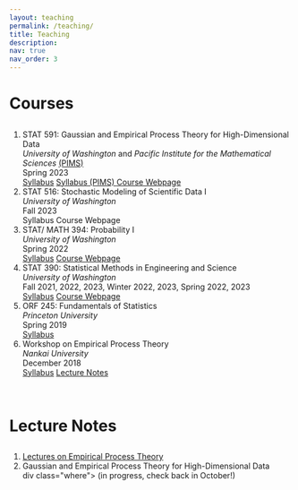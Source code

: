```yaml
---
layout: teaching
permalink: /teaching/
title: Teaching
description:
nav: true
nav_order: 3
---
```


 <div class="container mt-5">
        <h1 class="post-title"> Courses </h1>
        <div class="teaching">
            <h2 class="courses"> </h2>
            <ol class="courses">
                <li>
                    <div class="row">
                        <div class="col-sm-1 abbr"></div>
                        <div id="STAT591" class="col-sm-10">
                            <div class="title">STAT 591: Gaussian and Empirical Process Theory for High-Dimensional Data</div>
                           <div class="where">
                                 <em> University of Washington</em> and <em>Pacific Institute for the Mathematical Sciences </em> <a href = "https://www.pims.math.ca" target="_new">(PIMS)</a> 
                            </div>
                            <div class="when">
                                 Spring 2023
                            </div>
                            <div class="links">
                                    <a href="/assets/pdf/STAT 591 - Syllabus.pdf" class="btn btn-sm z-depth-0" role="button" rel="external nofollow noopener" target="_blank">Syllabus</a>
                                    <a href="https://courses.pims.math.ca/tag/2022-2023/" class="btn btn-sm z-depth-0" role="button" rel="external nofollow noopener" target="_blank">Syllabus (PIMS) </a>   
                                    <a href="https://canvas.uw.edu/courses/1635483" class="btn btn-sm z-depth-0" role="button" rel="external nofollow noopener" target="_blank">Course Webpage </a>   
                            </div>
                        </div>
                    </div>
                </li>
                <li>
                    <div class="row">
                        <div class="col-sm-1 abbr"></div>
                        <div id="STAT516" class="col-sm-10">
                            <div class="title">STAT 516: Stochastic Modeling of Scientific Data I</div>
                            <div class="where">
                                 <em> University of Washington </em>
                            </div>
                            <div class="when">
                                 Fall 2023
                            </div>
                            <div class="links">
                                    <a class="btn btn-sm z-depth-0" role="button" target="_blank">Syllabus</a>
                                    <a class="btn btn-sm z-depth-0" role="button" target="_blank">Course Webpage </a>   
                            </div>
                        </div>
                    </div>
                </li>
                <li>
                    <div class="row">
                        <div class="col-sm-1 abbr"></div>
                        <div id="STAT394" class="col-sm-10">
                            <div class="title">STAT/ MATH 394: Probability I</div>
                            <div class="where">
                                 <em> University of Washington </em>
                            </div>
                            <div class="when">
                                 Spring 2022
                            </div>
                            <div class="links">
                                    <a href="/assets/pdf/STAT 394 - Syllabus.pdf" class="btn btn-sm z-depth-0" role="button" rel="external nofollow noopener" target="_blank">Syllabus</a>
                                    <a href="https://canvas.uw.edu/courses/1548372" class="btn btn-sm z-depth-0" role="button" rel="external nofollow noopener" target="_blank">Course Webpage </a>   
                            </div>
                        </div>
                    </div>
                </li>
                 <li>
                    <div class="row">
                        <div class="col-sm-1 abbr"></div>
                        <div id="STAT390" class="col-sm-10">
                            <div class="title">STAT 390: Statistical Methods in Engineering and Science</div>
                            <div class="where">
                                 <em> University of Washington </em>
                            </div>
                            <div class="when">
                                 Fall 2021, 2022, 2023, Winter 2022, 2023, Spring 2022, 2023
                            </div>
                            <div class="links">
                                    <a href="/assets/pdf/STAT 390 - Syllabus - long version-2.pdf" class="btn btn-sm z-depth-0" role="button" rel="external nofollow noopener" target="_blank">Syllabus</a>
                                    <a href="https://canvas.uw.edu/courses/1635461" class="btn btn-sm z-depth-0" role="button" rel="external nofollow noopener" target="_blank">Course Webpage </a>   
                            </div>
                        </div>
                    </div>
                </li>
                  <li>
                    <div class="row">
                        <div class="col-sm-1 abbr"></div>
                        <div id="ORF245" class="col-sm-10">
                            <div class="title">ORF 245: Fundamentals of Statistics</div>
                            <div class="where">
                                 <em> Princeton University </em>
                            </div>
                            <div class="when">
                                 Spring 2019
                            </div>
                            <div class="links">
                                    <a href="/assets/pdf/ORF 245_Syllabus_Updated.pdf" class="btn btn-sm z-depth-0" role="button" rel="external nofollow noopener" target="_blank">Syllabus</a>
                            </div>
                        </div>
                    </div>
                </li>
                  <li>
                    <div class="row">
                        <div class="col-sm-1 abbr"></div>
                        <div id="Nankai" class="col-sm-10">
                            <div class="title">Workshop on Empirical Process Theory</div>
                            <div class="where">
                                 <em> Nankai University </em>
                            </div>  
                            <div class="when">
                                 December 2018
                            </div>
                            <div class="links">
                                    <a href="https://stat.nankai.edu.cn/2018/1126/c12333a129526/page.htm" class="btn btn-sm z-depth-0" role="button" rel="external nofollow noopener" target="_blank">Syllabus</a>
                                     <a href="/assets/pdf/empirical-proc-all-lectures.pdf" class="btn btn-sm z-depth-0" role="button" rel="external nofollow noopener" target="_blank">Lecture Notes</a>
                            </div>
                        </div>
                    </div>
                </li>
            </ol>
        </div>
  <p>
  <br>
   </p>
        <h1 class="post-title"> Lecture Notes </h1>
        <div class="teaching">
            <h2 class="courses"> </h2>
            <ol class="courses">
                <li>
                    <div class="row">
                        <div class="col-sm-1 abbr"></div>
                        <div id="Notes" class="col-sm-10">
                            <a href = "/assets/pdf/empirical-proc-all-lectures.pdf" class="title" rel="external nofollow noopener" target="_new"> Lectures on Empirical Process Theory </a>
                        </div>
                    </div>
                </li>
                 <li>
                    <div class="row">
                        <div class="col-sm-1 abbr"></div>
                        <div id="Notes" class="col-sm-10">
                            <div class="title">Gaussian and Empirical Process Theory for High-Dimensional Data</div>
                         div class="where">
                                 (in progress, check back in October!)
                            </div>  
                        </div>
                    </div>
                </li>
            </ol>
        </div>
    </div>
</div>
